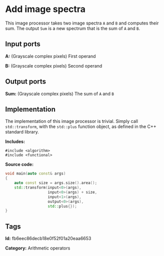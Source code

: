 # Add image spectra

This image processor takes two image spectra `A` and `B` and computes their sum. The output `Sum` is
a new spectrum that is the sum of `A` and `B`.

## Input ports

__A:__ (Grayscale complex pixels) First operand

__B:__ (Grayscale complex pixels) Second operand

## Output ports

__Sum:__ (Grayscale complex pixels) The sum of `A` and `B`

## Implementation

The implementation of this image processor is trivial. Simply call `std::transform`, with the
`std::plus` function object, as defined in the C++ standard library.

__Includes:__

```
#include <algorithm>
#include <functional>
```

__Source code:__

```c++
void main(auto const& args)
{
    auto const size = args.size().area();
    std::transform(input<0>(args),
                   input<0>(args) + size,
                   input<1>(args),
                   output<0>(args),
                   std::plus{});
}
```

## Tags

__Id:__ fb6eec86decb18e0f52f01a20eaa6653

__Category:__ Arithmetic operators
